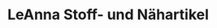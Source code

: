 ---
title: "LeAnna Stoff- und Nähartikel"
url: /braunschweig/leanna-stoff-und-naehartikel/
shop: Basteln
---